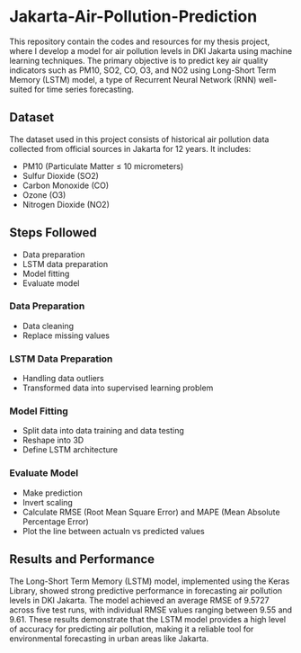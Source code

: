 # Jakarta-Air-Pollution-Prediction
This repository contain the codes and resources for my thesis project, where I develop a model for air pollution levels in DKI Jakarta using machine learning techniques. The primary objective is to predict key air quality indicators such as PM10, SO2, CO, O3, and NO2 using Long-Short Term Memory (LSTM) model, a type of Recurrent Neural Network (RNN) well-suited for time series forecasting.
## Dataset
The dataset used in this project consists of historical air pollution data collected from official sources in Jakarta for 12 years. It includes:
- PM10 (Particulate Matter ≤ 10 micrometers)
- Sulfur Dioxide (SO2)
- Carbon Monoxide (CO)
- Ozone (O3)
- Nitrogen Dioxide (NO2)
## Steps Followed
- Data preparation
- LSTM data preparation
- Model fitting
- Evaluate model
### Data Preparation
- Data cleaning
- Replace missing values
### LSTM Data Preparation
- Handling data outliers
- Transformed data into supervised learning problem
### Model Fitting
- Split data into data training and data testing
- Reshape into 3D
- Define LSTM architecture
### Evaluate Model
- Make prediction
- Invert scaling
- Calculate RMSE (Root Mean Square Error) and MAPE (Mean Absolute Percentage Error)
- Plot the line between actualn vs predicted values

## Results and Performance
The Long-Short Term Memory (LSTM) model, implemented using the Keras Library, showed strong predictive performance in forecasting air pollution levels in DKI Jakarta. The model achieved an average RMSE of 9.5727 across five test runs, with individual RMSE values ranging between 9.55 and 9.61. These results demonstrate that the LSTM model provides a high level of accuracy for predicting air pollution, making it a reliable tool for environmental forecasting in urban areas like Jakarta.
